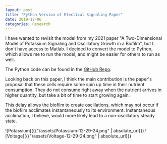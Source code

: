 ```yaml
---
layout: post
title: "Python Version of Electical Signaling Paper"
date: 2019-12-06
categories: Research
---
```


I have wanted to revisit the model from my 2021 paper "A Two-Dimensional Model of Potassium Signaling and Oscillatory Growth in a Biofilm", but I don't have access to Matlab. I decided to convert the model to Python, which allows me to run the model, and might be easier for others to run as well.

The Python code can be found in the [GitHub Repo](https://github.com/noaford/Electrical-Potential-Biofilm).

Looking back on this paper, I think the main contribution is the paper's proposal that these cells require some spin up time in their nutrient consumption. They do not consume right away when the nutrient arrives in higher quantity, but take a bit of time to start growing again.

This delay allows the biofilm to create oscillations, which may not occur if the biofilm acclimates instantaneously to its environment. Instantaneous acclimation, I believe, would more likely lead to a non-oscillatory steady state.

![Potassium]({{"/assets/Potassium-12-29-24.png" | absolute_url}})
![Voltage]({{"/assets/Voltage-12-29-24.png" | absolute_url}})